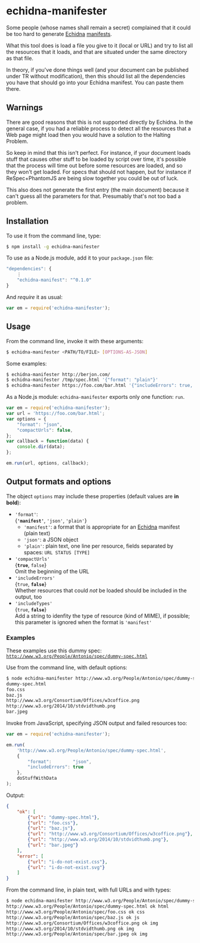 
# echidna-manifester

Some people (whose names shall remain a secret) complained that it could be too hard to generate
[Echidna](https://github.com/w3c/echidna) [manifests](https://github.com/w3c/echidna/wiki/How-to-use-Echidna#request-a-publication).

What this tool does is load a file you give to it (local or URL) and try to list
all the resources that it loads, and that are situated under the same directory as that file.

In theory, if you've done things well (and your document can be published under TR without
modification), then this should list all the dependencies you have that should go into your Echidna
manifest. You can paste them there.

## Warnings

There are good reasons that this is not supported directly by Echidna. In the general case, if you
had a reliable process to detect all the resources that a Web page might load then you would have a
solution to the Halting Problem.

So keep in mind that this isn't perfect. For instance, if your document loads stuff that causes
other stuff to be loaded by script over time, it's possible that the process will time out before
some resources are loaded, and so they won't get loaded. For specs that should not happen, but for
instance if ReSpec+PhantomJS are being slow together you could be out of luck.

This also does not generate the first entry (the main document) because it can't guess all the
parameters for that. Presumably that's not too bad a problem.

## Installation

To use it from the command line, type:
```bash
$ npm install -g echidna-manifester
```

To use as a Node.js module, add it to your `package.json` file:
```javascript
"dependencies": {
    ⋮
    "echidna-manifest": "^0.1.0"
}
```
And *require* it as usual:
```javascript
var em = require('echidna-manifester');
```

## Usage

From the command line, invoke it with these arguments:
```bash
$ echidna-manifester <PATH/TO/FILE> [OPTIONS-AS-JSON]
```

Some examples:
```bash
$ echidna-manifester http://berjon.com/
$ echidna-manifester /tmp/spec.html '{"format": "plain"}'
$ echidna-manifester https://foo.com/bar.html '{"includeErrors": true, "includeTypes": true}'
```

As a Node.js module: `echidna-manifester` exports only one function: `run`.

```javascript
var em = require('echidna-manifester');
var url = 'https://foo.com/bar.html';
var options = {
    "format": "json",
    "compactUrls": false,
};
var callback = function(data) {
    console.dir(data);
};

em.run(url, options, callback);
```

## Output formats and options

The object `options` may include these properties (default values are **in bold**):

* `'format'`:  
  {**`'manifest'`**, `'json'`, `'plain'`}  
  * `'manifest'`: a format that is appropriate for an [Echidna](https://github.com/w3c/echidna) manifest (plain text)
  * `'json'`: a JSON object
  * `'plain'`: plain text, one line per resource, fields separated by spaces: `URL STATUS [TYPE]`
* `'compactUrls'`  
  {**`true`**, `false`}  
  Omit the beginning of the URL
* `'includeErrors'`  
  {`true`, **`false`**}  
  Whether resources that could *not* be loaded should be included in the output, too
* `'includeTypes'`  
  {`true`, **`false`**}  
  Add a string to idenfity the type of resource (kind of MIME), if possible;  
  this parameter is ignored when the format is `'manifest'`

### Examples

These examples use this dummy spec:  
[`http://www.w3.org/People/Antonio/spec/dummy-spec.html`](http://www.w3.org/People/Antonio/spec/dummy-spec.html)

Use from the command line, with default options:
```bash
$ node echidna-manifester http://www.w3.org/People/Antonio/spec/dummy-spec.html
dummy-spec.html
foo.css
baz.js
http://www.w3.org/Consortium/Offices/w3coffice.png
http://www.w3.org/2014/10/stdvidthumb.png
bar.jpeg
```

Invoke from JavaScript, specifying JSON output and failed resources too:
```javascript
var em = require('echidna-manifester');

em.run(
    'http://www.w3.org/People/Antonio/spec/dummy-spec.html',
    {
        "format":        "json",
        "includeErrors": true
    },
    doStuffWithData
);
```

Output:
```json
{
    "ok": [
        {"url": "dummy-spec.html"},
        {"url": "foo.css"},
        {"url": "baz.js"},
        {"url": "http://www.w3.org/Consortium/Offices/w3coffice.png"},
        {"url": "http://www.w3.org/2014/10/stdvidthumb.png"},
        {"url": "bar.jpeg"}
    ],
    "error": [
        {"url": "i-do-not-exist.css"},
        {"url": "i-do-not-exist.svg"}
    ]
}
```

From the command line, in plain text, with full URLs and with types:
```bash
$ node echidna-manifester http://www.w3.org/People/Antonio/spec/dummy-spec.html '{"format": "plain", "includeTypes": true, "compactUrls": false}'
http://www.w3.org/People/Antonio/spec/dummy-spec.html ok html
http://www.w3.org/People/Antonio/spec/foo.css ok css
http://www.w3.org/People/Antonio/spec/baz.js ok js
http://www.w3.org/Consortium/Offices/w3coffice.png ok img
http://www.w3.org/2014/10/stdvidthumb.png ok img
http://www.w3.org/People/Antonio/spec/bar.jpeg ok img
```

